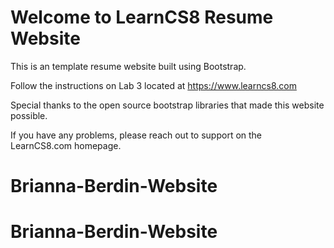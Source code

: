 
# Welcome to LearnCS8 Resume Website

This is an template resume website built using Bootstrap. 

Follow the instructions on Lab 3 located at https://www.learncs8.com 

Special thanks to the open source bootstrap libraries that made this website possible.

If you have any problems, please reach out to support on the LearnCS8.com homepage.
# Brianna-Berdin-Website
# Brianna-Berdin-Website
